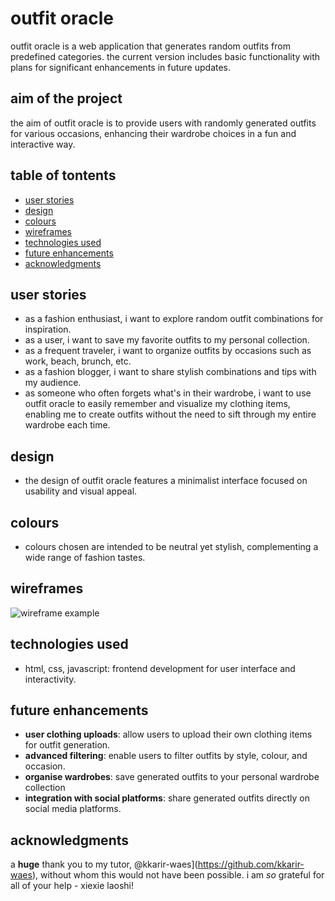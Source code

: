 # outfit oracle

outfit oracle is a web application that generates random outfits from predefined categories. the current version includes basic functionality with plans for significant enhancements in future updates.

## aim of the project

the aim of outfit oracle is to provide users with randomly generated outfits for various occasions, enhancing their wardrobe choices in a fun and interactive way. 

## table of tontents

- [user stories](#user-stories)
- [design](#design)
- [colours](#colours)
- [wireframes](#wireframes)
- [technologies used](#technologies-used)
- [future enhancements](#future-enhancements)
- [acknowledgments](#acknowledgments)

## user stories

- as a fashion enthusiast, i want to explore random outfit combinations for inspiration.
- as a user, i want to save my favorite outfits to my personal collection.
- as a frequent traveler, i want to organize outfits by occasions such as work, beach, brunch, etc.
- as a fashion blogger, i want to share stylish combinations and tips with my audience.
- as someone who often forgets what's in their wardrobe, i want to use outfit oracle to easily remember and visualize my clothing items, enabling me to create outfits without the need to sift through my entire wardrobe each time.


## design 

- the design of outfit oracle features a minimalist interface focused on usability and visual appeal.

## colours

- colours chosen are intended to be neutral yet stylish, complementing a wide range of fashion tastes.

## wireframes

![wireframe example](link-to-wireframes-image)


## technologies used

- html, css, javascript: frontend development for user interface and interactivity.


## future enhancements

- **user clothing uploads**: allow users to upload their own clothing items for outfit generation.
- **advanced filtering**: enable users to filter outfits by style, colour, and occasion.
- **organise wardrobes**: save generated outfits to your personal wardrobe collection
- **integration with social platforms**: share generated outfits directly on social media platforms.


## acknowledgments

a **huge** thank you to my tutor, @kkarir-waes](https://github.com/kkarir-waes), without whom this would not have been possible.
i am *so* grateful for all of your help - xiexie laoshi!

